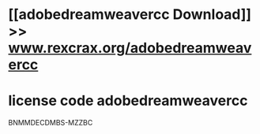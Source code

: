 #  
# [[adobedreamweavercc Download]] >> www.rexcrax.org/adobedreamweavercc



# license code adobedreamweavercc

BNMMDECDMBS-MZZBC

